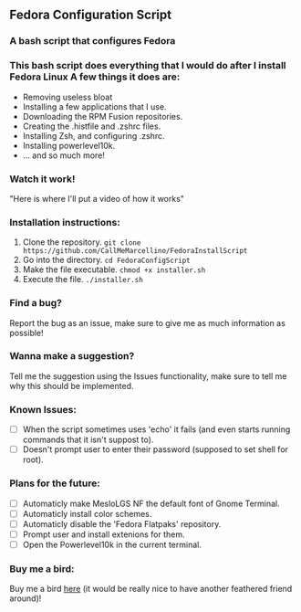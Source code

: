 ## Fedora Configuration Script
### A bash script that configures Fedora

### This bash script does everything that I would do after I install Fedora Linux A few things it does are:
* Removing useless bloat
* Installing a few applications that I use.
* Downloading the RPM Fusion repositories.
* Creating the .histfile and .zshrc files.
* Installing Zsh, and configuring .zshrc.
* Installing powerlevel10k.
* ... and so much more!

### Watch it work!
"Here is where I'll put a video of how it works"

### Installation instructions:
1. Clone the repository.
   ```git clone https://github.com/CallMeMarcellino/FedoraInstallScript```
2. Go into the directory.
   ```cd FedoraConfigScript```
3. Make the file executable.
   ```chmod +x installer.sh```
4. Execute the file.
   ```./installer.sh```

### Find a bug?
Report the bug as an issue, make sure to give me as much information as possible!

### Wanna make a suggestion?
Tell me the suggestion using the Issues functionality, make sure to tell me why this should be implemented.

### Known Issues:
* [ ] When the script sometimes uses 'echo' it fails (and even starts running commands that it isn't suppost to).
* [ ] Doesn't prompt user to enter their password (supposed to set shell for root).

### Plans for the future:
* [ ] Automaticly make MesloLGS NF the default font of Gnome Terminal.
* [ ] Automaticly install color schemes.
* [ ] Automaticly disable the 'Fedora Flatpaks' repository.
* [ ] Prompt user and install extenions for them.
* [ ] Open the Powerlevel10k in the current terminal.

### Buy me a bird:
Buy me a bird [here](https://www.buymeacoffee.com/Excalian) (it would be really nice to have another feathered friend around)!
